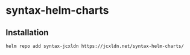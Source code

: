 # syntax-helm-charts

## Installation

```console
helm repo add syntax-jcxldn https://jcxldn.net/syntax-helm-charts/